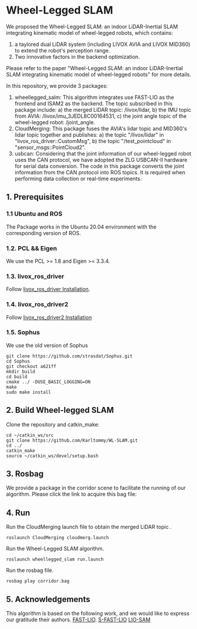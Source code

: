 # Wheel-Legged SLAM
We proposed the Wheel-Legged SLAM: an indoor LiDAR-Inertial SLAM integrating kinematic model of wheel-legged robots, which contains:

1) a taylored dual LiDAR system (including LIVOX AVIA and LIVOX MID360) to extend the robot's perception range.
2) Two innovative factors in the backend optimization.

Please refer to the paper "Wheel-Legged SLAM: an indoor LiDAR-Inertial SLAM integrating kinematic model of wheel-legged robots" for more details.

In this repository, we provide 3 packages:
1) wheellegged_salm: This algorithm integrates use FAST-LIO as the frontend and ISAM2 as the backend. The topic subscribed in this package include: a) the merged LiDAR topic: /livox/lidar, b) the IMU topic from AVIA: /livox/imu_3JEDL8C00164531, c) the joint angle topic of the wheel-legged robot: /joint_angle.
2) CloudMerging: This package fuses the AVIA's lidar topic and MID360's lidar topic together and publishes: a) the topic "/livox/lidar" in "livox_ros_driver::CustomMsg", b) the topic "/test_pointcloud" in "sensor_msgs::PointCloud2".
3) usbcan: Considering that the joint information of our wheel-legged robot uses the CAN protocol, we have adopted the ZLG USBCAN-II hardware for serial data conversion. The code in this package converts the joint information from the CAN protocol into ROS topics. It is required when performing data collection or real-time experiments.

## 1. Prerequisites
### 1.1 **Ubuntu** and **ROS**
The Package works in the Ubuntu 20.04 environment with the corresponding version of ROS.

### 1.2. **PCL && Eigen**
We use the PCL >= 1.8 and Eigen >= 3.3.4.

### 1.3. **livox_ros_driver**
Follow [livox_ros_driver Installation](https://github.com/Livox-SDK/livox_ros_driver).

### 1.4. **livox_ros_driver2**
Follow [livox_ros_driver2 Installation](https://github.com/Livox-SDK/livox_ros_driver2)

### 1.5. **Sophus**
We use the old version of Sophus
```
git clone https://github.com/strasdat/Sophus.git
cd Sophus
git checkout a621ff
mkdir build
cd build
cmake ../ -DUSE_BASIC_LOGGING=ON
make
sudo make install
```


## 2. Build Wheel-legged SLAM
Clone the repository and catkin_make:

```
cd ~/catkin_ws/src
git clone https://github.com/Karltommy/WL-SLAM.git
cd ../
catkin_make
source ~/catkin_ws/devel/setup.bash
```

## 3. Rosbag
We provide a package in the corridor scene to facilitate the running of our algorithm. Please click the link to acquire this bag file: 


## 4. Run
Run the CloudMerging launch file to obtain the merged LiDAR topic .
```
roslaunch CloudMerging cloudmerg.launch
```
Run the Wheel-Legged SLAM algorithm.
```
roslaunch wheellegged_slam run.launch
```
Run the rosbag file.
```
rosbag play corridor.bag
```

## 5. Acknowledgements
This algorithm is based on the following work, and we would like to express our gratitude their authors.
[FAST-LIO](https://github.com/hku-mars/FAST_LIO).
[S-FAST-LIO](https://github.com/zlwang7/S-FAST_LIO)
[LIO-SAM](https://github.com/TixiaoShan/LIO-SAM)
